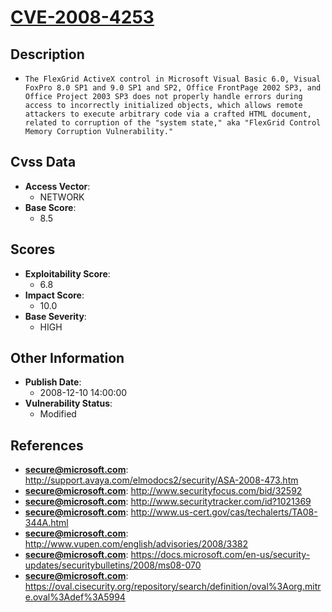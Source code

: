 
# [CVE-2008-4253](http://support.avaya.com/elmodocs2/security/ASA-2008-473.htm)

## Description

- `The FlexGrid ActiveX control in Microsoft Visual Basic 6.0, Visual FoxPro 8.0 SP1 and 9.0 SP1 and SP2, Office FrontPage 2002 SP3, and Office Project 2003 SP3 does not properly handle errors during access to incorrectly initialized objects, which allows remote attackers to execute arbitrary code via a crafted HTML document, related to corruption of the "system state," aka "FlexGrid Control Memory Corruption Vulnerability."`

## Cvss Data

- **Access Vector**:
  - NETWORK
- **Base Score**:
  - 8.5

## Scores

- **Exploitability Score**:
  - 6.8
- **Impact Score**:
  - 10.0
- **Base Severity**:
  - HIGH

## Other Information

- **Publish Date**:
  - 2008-12-10 14:00:00
- **Vulnerability Status**:
  - Modified

## References

- **secure@microsoft.com**: http://support.avaya.com/elmodocs2/security/ASA-2008-473.htm
- **secure@microsoft.com**: http://www.securityfocus.com/bid/32592
- **secure@microsoft.com**: http://www.securitytracker.com/id?1021369
- **secure@microsoft.com**: http://www.us-cert.gov/cas/techalerts/TA08-344A.html
- **secure@microsoft.com**: http://www.vupen.com/english/advisories/2008/3382
- **secure@microsoft.com**: https://docs.microsoft.com/en-us/security-updates/securitybulletins/2008/ms08-070
- **secure@microsoft.com**: https://oval.cisecurity.org/repository/search/definition/oval%3Aorg.mitre.oval%3Adef%3A5994
